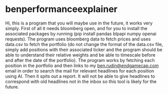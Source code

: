 # benperformanceexplainer
Hi, this is a program that you will maybe use in the future, it works very simply. First of all it needs bloomberg open, and for you to install the associated packages by running (pip install pandas blpapi numpy openai requests). The program uses bloomberg data to fetch prices and uses data.csv to fetch the portfolio (do not change the format of the data.csv file, simply add positions with their associated ticker and the program should be able to understand their relative weights and be able to timescale before and after the date of the portfolio). The program works by fetching each position in the portfolio and then links to my ben.rudin@endgamecap.com email in order to search the mail for relevant headlines for each position using AI. Then it spits out a report. It will not be able to give headlines to correspond with old headlines not in the inbox so this tool is likely for the future.